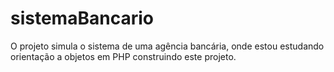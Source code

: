 # sistemaBancario
O projeto simula o sistema de uma agência bancária, onde estou estudando orientação a objetos em PHP construindo este projeto.
